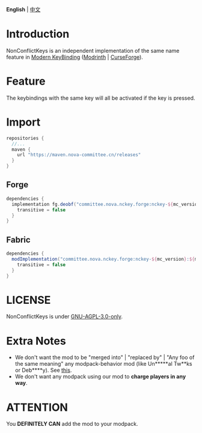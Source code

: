 **English** | [中文](README_zh.md)

# Introduction
NonConflictKeys is an independent implementation of the same name feature in [Modern KeyBinding](https://github.com/Nova-Committee/ModernKeyBinding) ([Modrinth](https://modrinth.com/mod/modernkeybinding) | [CurseForge](https://www.curseforge.com/minecraft/mc-mods/modern-keybinding)).

# Feature
The keybindings with the same key will all be activated if the key is pressed.

# Import
```groovy
repositories {
  //...
  maven {
    url "https://maven.nova-committee.cn/releases"
  }
}
```
## Forge
```groovy
dependencies {
  implementation fg.deobf("committee.nova.nckey.forge:nckey-${mc_version}:${mod_version}") {
    transitive = false
  }
}
```
## Fabric
```groovy
dependencies {
  modImplementation("committee.nova.nckey.forge:nckey-${mc_version}:${mod_version}") {
    transitive = false
  }
}
```
# LICENSE
NonConflictKeys is under [GNU-AGPL-3.0-only](https://www.gnu.org/licenses/agpl-3.0.html).

# Extra Notes
- We don't want the mod to be "merged into" | "replaced by" | "Any foo of the same meaning" any modpack-behavior mod (like Un\*\*\*\*\*al Tw\*\*ks or Deb\*\*\*\*y). See [this](https://gist.github.com/fxmorin/9770473614e3e5e0703e44273dab33f7).
- We don't want any modpack using our mod to **charge players in any way**.

# ATTENTION
You **DEFINITELY CAN** add the mod to your modpack.
